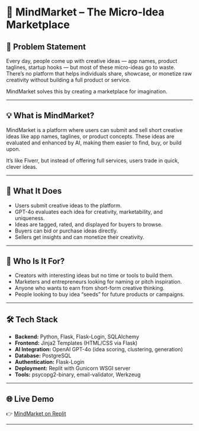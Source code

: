# 🧠 MindMarket – The Micro-Idea Marketplace

## 📌 Problem Statement

Every day, people come up with creative ideas — app names, product taglines, startup hooks — but most of these micro-ideas go to waste. There’s no platform that helps individuals share, showcase, or monetize raw creativity without building a full product or service.

MindMarket solves this by creating a marketplace for imagination.

---

## 💡 What is MindMarket?

MindMarket is a platform where users can submit and sell short creative ideas like app names, taglines, or product concepts. These ideas are evaluated and enhanced by AI, making them easier to find, buy, or build upon.

It’s like Fiverr, but instead of offering full services, users trade in quick, clever ideas.

---

## 🚀 What It Does

- Users submit creative ideas to the platform.
- GPT-4o evaluates each idea for creativity, marketability, and uniqueness.
- Ideas are tagged, rated, and displayed for buyers to browse.
- Buyers can bid or purchase ideas directly.
- Sellers get insights and can monetize their creativity.

---

## 👥 Who Is It For?

- Creators with interesting ideas but no time or tools to build them.
- Marketers and entrepreneurs looking for naming or pitch inspiration.
- Anyone who wants to earn from short-form creative thinking.
- People looking to buy idea “seeds” for future products or campaigns.

---

## 🛠 Tech Stack

- **Backend:** Python, Flask, Flask-Login, SQLAlchemy
- **Frontend:** Jinja2 Templates (HTML/CSS via Flask)
- **AI Integration:** OpenAI GPT-4o (idea scoring, clustering, generation)
- **Database:** PostgreSQL
- **Authentication:** Flask-Login
- **Deployment:** Replit with Gunicorn WSGI server
- **Tools:** psycopg2-binary, email-validator, Werkzeug

---

## 🌐 Live Demo

👉 [MindMarket on Replit](https://fe005164-c056-42f7-9c62-09f84bbada85-00-qfhr0rgb1aif.spock.replit.dev/)

---


